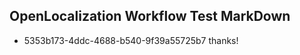 ## OpenLocalization Workflow Test MarkDown
* 5353b173-4ddc-4688-b540-9f39a55725b7 thanks!

<!--HONumber=Jul16_HO3-->


